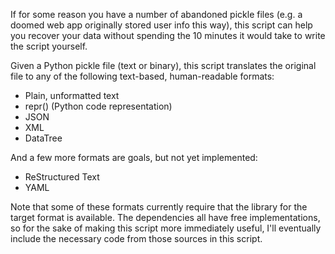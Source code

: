 If for some reason you have a number of abandoned pickle files (e.g. a doomed web app originally stored user info this way), this script can help you recover your data without spending the 10 minutes it would take to write the script yourself.

Given a Python pickle file (text or binary), this script translates the original file to any of the following text-based, human-readable formats:
  * Plain, unformatted text
  * repr() (Python code representation)
  * JSON
  * XML
  * DataTree

And a few more formats are goals, but not yet implemented:
  * ReStructured Text
  * YAML

Note that some of these formats currently require that the library for the target format is available. The dependencies all have free implementations, so for the sake of making this script more immediately useful, I'll eventually include the necessary code from those sources in this script.